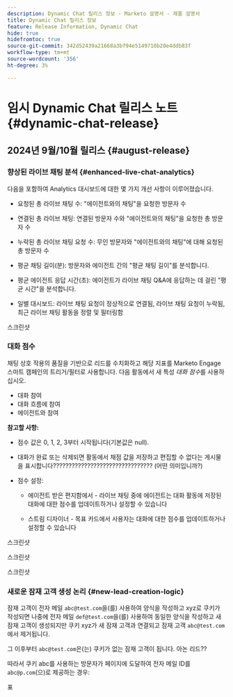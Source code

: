 ```yaml
---
description: Dynamic Chat 릴리스 정보 - Marketo 설명서 - 제품 설명서
title: Dynamic Chat 릴리스 정보
feature: Release Information, Dynamic Chat
hide: true
hidefromtoc: true
source-git-commit: 342d52439a21668a3bf94e5149710b20e4ddb83f
workflow-type: tm+mt
source-wordcount: '356'
ht-degree: 3%

---
```


# 임시 Dynamic Chat 릴리스 노트 {#dynamic-chat-release}

## 2024년 9월/10월 릴리스 {#august-release}

### 향상된 라이브 채팅 분석 {#enhanced-live-chat-analytics}

다음을 포함하여 Analytics 대시보드에 대한 몇 가지 개선 사항이 이루어졌습니다.

* 요청된 총 라이브 채팅 수: &quot;에이전트와의 채팅&quot;을 요청한 방문자 수

* 연결된 총 라이브 채팅: 연결된 방문자 수와 &quot;에이전트와의 채팅&quot;을 요청한 총 방문자 수

* 누락된 총 라이브 채팅 요청 수: 무인 방문자와 &quot;에이전트와의 채팅&quot;에 대해 요청된 총 방문자 수

* 평균 채팅 길이(분): 방문자와 에이전트 간의 &quot;평균 채팅 길이&quot;를 분석합니다.

* 평균 에이전트 응답 시간(초): 에이전트가 라이브 채팅 Q&amp;A에 응답하는 데 걸린 &quot;평균 시간&quot;을 분석합니다.

* 일별 대시보드: 라이브 채팅 요청이 정상적으로 연결됨, 라이브 채팅 요청이 누락됨, 최근 라이브 채팅 활동을 정렬 및 필터링함

스크린샷

### 대화 점수

채팅 상호 작용의 품질을 기반으로 리드를 수치화하고 해당 지표를 Marketo Engage 스마트 캠페인의 트리거/필터로 사용합니다. 다음 활동에서 새 특성 _대화 점수_&#x200B;를 사용하십시오.

* 대화 참여
* 대화 흐름에 참여
* 에이전트와 참여

**참고할 사항:**

* 점수 값은 0, 1, 2, 3부터 시작됩니다(기본값은 null).

* 대화가 완료 또는 삭제되면 활동에서 채점 값을 저장하고 편집할 수 없다는 게시물을 표시합니다???????????????????????????????? (어떤 의미입니까?)

* 점수 설정:

   * 에이전트 받은 편지함에서 - 라이브 채팅 중에 에이전트는 대화 활동에 저장된 대화에 대한 점수를 업데이트하거나 설정할 수 있습니다

   * 스트림 디자이너 - 목표 카드에서 사용자는 대화에 대한 점수를 업데이트하거나 설정할 수 있습니다

스크린샷

스크린샷

스크린샷

### 새로운 잠재 고객 생성 논리 {#new-lead-creation-logic}

잠재 고객이 전자 메일 `abc@test.com`을(를) 사용하여 양식을 작성하고 xyz로 쿠키가 작성되면 나중에 전자 메일 `def@test.com`을(를) 사용하여 동일한 양식을 작성하고 새 잠재 고객이 생성되지만 쿠키 xyz가 새 잠재 고객과 연결되고 잠재 고객 `abc@test.com`에서 제거됩니다.

그 이후부터 `abc@test.com`은(는) 쿠키가 없는 잠재 고객이 됩니다. 아논 리드??

따라서 쿠키 abc를 사용하는 방문자가 페이지에 도달하여 전자 메일 ID를 `abc@p.com`(으)로 제공하는 경우:

표
